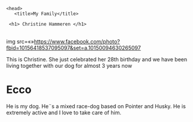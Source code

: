 <html>

    <head>
       <title>My Family</title>

     <h1> Christine Hammeren </h1>

<br>img src=«»https://www.facebook.com/photo?fbid=10156418537095097&set=a.10150094630265097

<p> This is Christine. She just celebrated her 28th birthday and we have been living together with our dog for almost 3 years now </p>


<h1> Ecco </h1>
<p> He is my dog. He¨s a mixed race-dog based on Pointer and Husky. He is extremely active and I love to take care of him. </p>
